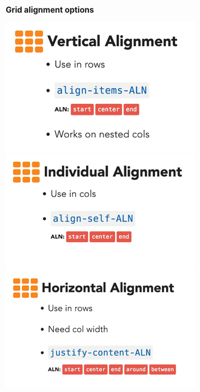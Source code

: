 ## Grid alignment options
<img src="./img/21.0.png" alt="drawing" width="500"/>
<img src="./img/21.1.png" alt="drawing" width="500"/>
<img src="./img/21.2.png" alt="drawing" width="500"/>
